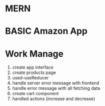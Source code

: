 # MERN

# BASIC Amazon App

# Work Manage

1. create app interface
2. create products page
3. used-useReducer
4. handle server error message with frontend
5. handle error message with all fetching data
6. create cart component
7. handled actions (increase and decrease)
